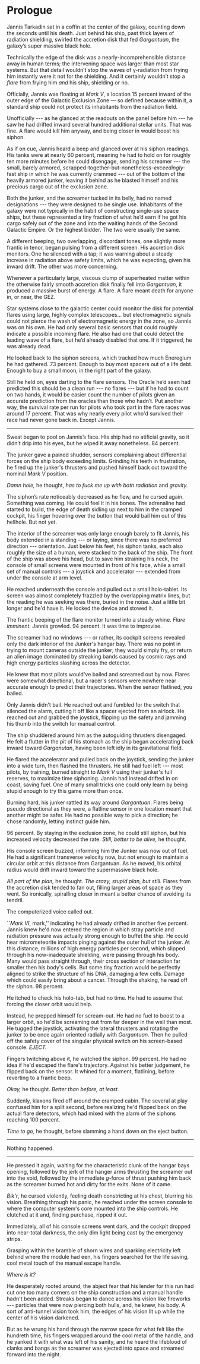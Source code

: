# Prologue

Jannis Tarkadin sat in a coffin at the center of the galaxy, counting down the seconds until his death. Just behind his ship, past thick layers of radiation shielding, swirled the accretion disk that fed *Gargantuan*, the galaxy’s super massive black hole. 

Technically the edge of the disk was a nearly-incomprehensible distance away in human terms; the intervening space was larger than most star systems. But that detail wouldn’t stop the waves of γ-radiation from frying him instantly were it not for the shielding. And it certainly wouldn’t stop a *flare* from frying him *and* his ship, shielding or no. 

Officially, Jannis was floating at *Mark V*, a location 15 percent inward of the outer edge of the Galactic Exclusion Zone — so defined because within it, a standard ship could not protect its inhabitants from the radiation field.

Unofficially --- as he glanced at the readouts on the panel before him --- he saw he had drifted inward several hundred additional stellar units. That was fine. A flare would kill him anyway, and being closer in would boost his siphon. 

As if on cue, Jannis heard a beep and glanced over at his siphon readings. His tanks were at nearly 60 percent, meaning he had to hold on for roughly ten more minutes before he could disengage, sending his screamer --- the small, barely armored, scrapped-together-but-nonetheless-*exceedingly*-fast ship in which he was currently crammed --- out of the bottom of the heavily armored junker, leaving it behind as he blasted himself and his precious cargo out of the exclusion zone. 

Both the junker, and the screamer tucked in its belly, had no named designations --- they were designed to be single use. Inhabitants of the galaxy were not typically in the habit of constructing single-use space ships, but these represented a tiny fraction of what he’d earn if he got his cargo safely out of the zone and into the waiting hands of the Second Galactic Empire. Or the highest bidder. The two were usually the same.

A different beeping, two overlapping, discordant tones,  one slightly more frantic in tenor, began pulsing from a different screen. His accretion disk monitors. One he silenced with a tap; it was warning about a steady increase in radiation above safety limits, which he was expecting, given his inward drift. The other was more concerning. 

Whenever a particularly large, viscous clump of superheated matter within the otherwise fairly smooth accretion disk finally fell into *Gargantuan*, it produced a massive burst of energy. A flare. A flare meant death for anyone in, or near, the GEZ. 

Star systems close to the galactic center could monitor the disk for potential flares using large, highly complex telescopes... but electromagnetic signals could not pierce the wash of electromagnetic energy in the zone, so Jannis was on his own. He had only several basic sensors that could roughly indicate a possible incoming flare. He also had one that could detect the leading wave of a flare, but he’d already disabled that one. If it triggered, he was already dead. 

He looked back to the siphon screens, which tracked how much Eneregium he had gathered. 73 percent. Enough to buy most spacers out of a life debt.  Enough to buy a small moon, in the right part of the galaxy.

Still he held on, eyes darting to the flare sensors. The Oracle he’d seen had predicted this should be a clean run --- no flares --- but if he had to count on two hands, it would be easier count the number of pilots given an accurate prediction from the oracles than those who hadn’t. Put another way, the survival rate per run for pilots who took part in the flare races was around 17 percent. That was why nearly every pilot who'd survived their race had never gone back in. Except Jannis.

-----

Sweat began to pool on Jannis’s face. His ship had no atificial gravity, so it didn’t drip into his eyes, but he wiped it away nonetheless. 84 percent. 

The junker gave a pained shudder, sensors complaining about differential forces on the ship body exceeding limits. Grinding his teeth in frustration, he fired up the junker's thrusters and pushed himself back out toward the nominal *Mark V* position. 

*Damn hole,* he thought, *has to fuck me up with both radiation* and *gravity.*

The siphon’s rate noticeably decreased as he flew, and he cursed again. Something was coming. He could feel it in his bones. The adrenaline had started to build, the edge of death sidling up next to him in the cramped cockpit, his finger hovering over the button that would bail him out of this hellhole. But not yet. 

The interior of the screamer was only large enough barely to fit Jannis, his body extended in a standing --- or laying, since there was no preferred direction --- orientation. Just below his feet, his siphon tanks, each also roughly the size of a human, were stacked to the back of the ship. The front of the ship was above his head, but to save him straining his neck, the console of small screens were mounted in front of his face, while a small set of manual controls --- a joystick and accelerator ---  extended from under the console at arm level.

He reached underneath the console and pulled out a small holo-tablet. Its screen was almost completely frazzled by the overlapping matrix lines, but the reading he was seeking was there, buried in the noise. Just a little bit longer and he'd have it. He locked the device and stowed it. 

The frantic beeping of the flare monitor turned into a steady whine. *Flare imminent.* Jannis growled. 94 percent. It was time to improvise. 

The screamer had no windows --- or rather, its cockpit screens revealed only the dark interior of the Junker's hangar bay. There was no point in trying to mount cameras outside the junker; they would simply fry, or return an alien image dominated by streaking bands caused by cosmic rays and high energy particles slashing across the detector.

He knew that most pilots would've bailed and screamed out by now. Flares were somewhat directional, but a racer's sensors were nowhere near accurate enough to predict their trajectories. When the sensor flatlined, you bailed. 

Only Jannis didn't bail. He reached out and fumbled for the switch that silenced the alarm, cutting it off like a spacer ejected from an airlock. He reached out and grabbed the joystick, flipping up the safety and jamming his thumb into the switch for manual control. 

The ship shuddered around him as the autoguiding thrusters disengaged. He felt a flutter in the pit of his stomach as the ship began accelerating back inward toward *Garganutan*, having been left idly in its gravitational field. 

He flared the accelerator and pulled back on the joystick, sending the junker into a wide turn, then flashed the thrusters. He still had fuel left --- most pilots, by training, burned straight to *Mark V* using their junker's full reserves, to maximize time siphoning. Jannis had instead drifted in on coast, saving fuel. One of many small tricks one could only learn by being stupid enough to try this game more than once. 

Burning hard, his junker rattled its way around *Gargantuan*. Flares being pseudo directional as they were, a flatline sensor in one location meant that another might be safer. He had no possible way to pick a direction; he chose randomly, letting instinct guide him. 

96 percent. By staying in the exclusion zone, he could still siphon, but his increased velocity decreased the rate. *Still, better to be alive,* he thought. 

His console screen buzzed, informing him the Junker was now out of fuel. He had a significant transverse velocity now, but not enough to maintain a circular orbit at this distance from Gargantuan. As he moved, his orbital radius would drift inward toward the supermassive black hole. 

*All part of the plan,* he thought. *The crazy, stupid plan, but still.* Flares from the accretion disk tended to fan out, filling larger areas of space as they went. So ironically, spiralling closer in meant a better chance of avoiding its tendril. 

The computerized voice called out. 

``*Mark VI*, mark,'' indicating he had already drifted in another five percent. Jannis knew he'd now entered the region in which stray particle and radiation pressure was actually strong enough to buffet the ship. He could hear micrometeorite impacts pinging against the outer hull of the junker. At this distance, millions of high energy particles per second, which slipped through his now-inadequate shielding, were passing through his body. Many would pass straight through, their cross section of interaction far smaller then his body's cells. But some tiny fraction would be perfectly aligned to strike the structure of his DNA, damaging a few cells. Damage which could easily bring about a cancer. Through the shaking, he read off the siphon. 98 percent. 

He itched to check his holo-tab, but had no time. He had to assume that forcing the closer orbit would help. 

Instead, he prepped himself for scream-out. He had no fuel to boost to a larger orbit, so he'd be screaming out from far deeper in the well than most. He tugged the joystick, activating the lateral thrusters and rotating the junker to be once again oriented radially with *Gargantuan*. Then he pulled off the safety cover of the singular physical switch on his screen-based console. *EJECT.*

Fingers twitching above it, he watched the siphon. 99 percent. He had no idea if he'd escaped the flare's trajectory. Against his better judgement, he flipped back on the sensor. It whined for a moment, flatlining, before reverting to a frantic beep. 

*Okay,* he thought. *Better than before, at least.*

Suddenly, klaxons fired off around the cramped cabin. The several at play confused him for a split second, before realizing he'd flipped back on the actual flare detectors, which had mixed with the alarm of the siphons reaching 100 percent. 

*Time to go,* he thought, before slamming a hand down on the eject button. 

-----

Nothing happened. 

-----

He pressed it again, waiting for the characteristic clunk of the hangar bays opening, followed by the jerk of the hanger arms thrusting the screamer out into the void, followed by the immediate $g$-force of thrust pushing him back as the screamer burned hot and dirty for the exits. None of it came. 

*Bik'r*, he cursed violently, feeling death constricting at his chest, blurring his vision. Breathing through his panic, he reached under the screen console to where the computer system's core mounted into the ship controls. He clutched at it and, finding purchase, ripped it out. 

Immediately, all of his console screens went dark, and the cockpit dropped into near-total darkness, the only dim light being cast by the emergency strips.  

Grasping within the bramble of shorn wires and sparking electricity left behind where the module had een, his fingers searched for the life saving, cool metal touch of the manual escape handle. 

*Where is it?* 

He desperately rooted around, the abject fear that his lender for this run had cut one too many corners on the ship construction and a manual handle hadn't been added. Streaks began to dance across his vision like fireworks --- particles that were now piercing both hulls, and, he knew, his body. A sort of anti-tunnel vision took him, the edges of his vision lit up while the center of his vision darkened. 

But as he wrung his hand through the narrow space for what felt like the hundreth time, his fingers wrapped around the cool metal of the handle, and he yanked it with what was left of his sanity, and he heard the lifeblood of clanks and bangs as the screamer was ejected into space and streamed forward into the night.